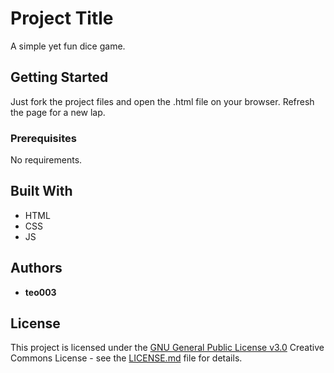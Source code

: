 # Project Title

A simple yet fun dice game.

## Getting Started

Just fork the project files and open the .html file on your browser. Refresh the page for a new lap.

### Prerequisites

No requirements.

## Built With

  - HTML
  - CSS
  - JS

## Authors

  - **teo003**

## License

This project is licensed under the [GNU General Public License v3.0](LICENSE.md)
Creative Commons License - see the [LICENSE.md](LICENSE.md) file for
details.

